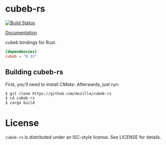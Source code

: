 # cubeb-rs

[![Build Status](https://github.com/mozilla/cubeb-rs/actions/workflows/build.yml/badge.svg)](https://github.com/mozilla/cubeb-rs/actions)

[Documentation](https://docs.rs/cubeb)

cubeb bindings for Rust.

```toml
[dependencies]
cubeb = "0.31"
```

## Building cubeb-rs

First, you'll need to install _CMake_. Afterwards, just run:

```sh
$ git clone https://github.com/mozilla/cubeb-rs
$ cd cubeb-rs
$ cargo build
```

# License

`cubeb-rs` is distributed under an ISC-style license. See LICENSE for details.
